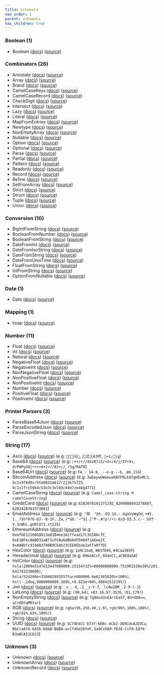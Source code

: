 ```yaml
---
title: schemata
nav_order: 1
parent: schemata
has_children: true
---
```


### Boolean (1)

* Boolean ([docs](https://jacob-alford.github.io/schemata-ts/schemata/Boolean.ts.html)) ([source](https://github.com/jacob-alford/schemata-ts/tree/main/src/schemata/Boolean.ts))

### Combinators (26)

* Annotate ([docs](https://jacob-alford.github.io/schemata-ts/schemata/Annotate.ts.html)) ([source](https://github.com/jacob-alford/schemata-ts/tree/main/src/schemata/Annotate.ts))
* Array ([docs](https://jacob-alford.github.io/schemata-ts/schemata/Array.ts.html)) ([source](https://github.com/jacob-alford/schemata-ts/tree/main/src/schemata/Array.ts))
* Brand ([docs](https://jacob-alford.github.io/schemata-ts/schemata/Brand.ts.html)) ([source](https://github.com/jacob-alford/schemata-ts/tree/main/src/schemata/Brand.ts))
* CamelCaseKeys ([docs](https://jacob-alford.github.io/schemata-ts/schemata/CamelCaseKeys.ts.html)) ([source](https://github.com/jacob-alford/schemata-ts/tree/main/src/schemata/CamelCaseKeys.ts))
* CamelCaseRecord ([docs](https://jacob-alford.github.io/schemata-ts/schemata/CamelCaseRecord.ts.html)) ([source](https://github.com/jacob-alford/schemata-ts/tree/main/src/schemata/CamelCaseRecord.ts))
* CheckDigit ([docs](https://jacob-alford.github.io/schemata-ts/schemata/CheckDigit.ts.html)) ([source](https://github.com/jacob-alford/schemata-ts/tree/main/src/schemata/CheckDigit.ts))
* Intersect ([docs](https://jacob-alford.github.io/schemata-ts/schemata/Intersect.ts.html)) ([source](https://github.com/jacob-alford/schemata-ts/tree/main/src/schemata/Intersect.ts))
* Lazy ([docs](https://jacob-alford.github.io/schemata-ts/schemata/Lazy.ts.html)) ([source](https://github.com/jacob-alford/schemata-ts/tree/main/src/schemata/Lazy.ts))
* Literal ([docs](https://jacob-alford.github.io/schemata-ts/schemata/Literal.ts.html)) ([source](https://github.com/jacob-alford/schemata-ts/tree/main/src/schemata/Literal.ts))
* MapFromEntries ([docs](https://jacob-alford.github.io/schemata-ts/schemata/MapFromEntries.ts.html)) ([source](https://github.com/jacob-alford/schemata-ts/tree/main/src/schemata/MapFromEntries.ts))
* Newtype ([docs](https://jacob-alford.github.io/schemata-ts/schemata/Newtype.ts.html)) ([source](https://github.com/jacob-alford/schemata-ts/tree/main/src/schemata/Newtype.ts))
* NonEmptyArray ([docs](https://jacob-alford.github.io/schemata-ts/schemata/NonEmptyArray.ts.html)) ([source](https://github.com/jacob-alford/schemata-ts/tree/main/src/schemata/NonEmptyArray.ts))
* Nullable ([docs](https://jacob-alford.github.io/schemata-ts/schemata/Nullable.ts.html)) ([source](https://github.com/jacob-alford/schemata-ts/tree/main/src/schemata/Nullable.ts))
* Option ([docs](https://jacob-alford.github.io/schemata-ts/schemata/Option.ts.html)) ([source](https://github.com/jacob-alford/schemata-ts/tree/main/src/schemata/Option.ts))
* Optional ([docs](https://jacob-alford.github.io/schemata-ts/schemata/Optional.ts.html)) ([source](https://github.com/jacob-alford/schemata-ts/tree/main/src/schemata/Optional.ts))
* Parse ([docs](https://jacob-alford.github.io/schemata-ts/schemata/Parse.ts.html)) ([source](https://github.com/jacob-alford/schemata-ts/tree/main/src/schemata/Parse.ts))
* Partial ([docs](https://jacob-alford.github.io/schemata-ts/schemata/Partial.ts.html)) ([source](https://github.com/jacob-alford/schemata-ts/tree/main/src/schemata/Partial.ts))
* Pattern ([docs](https://jacob-alford.github.io/schemata-ts/schemata/Pattern.ts.html)) ([source](https://github.com/jacob-alford/schemata-ts/tree/main/src/schemata/Pattern.ts))
* Readonly ([docs](https://jacob-alford.github.io/schemata-ts/schemata/Readonly.ts.html)) ([source](https://github.com/jacob-alford/schemata-ts/tree/main/src/schemata/Readonly.ts))
* Record ([docs](https://jacob-alford.github.io/schemata-ts/schemata/Record.ts.html)) ([source](https://github.com/jacob-alford/schemata-ts/tree/main/src/schemata/Record.ts))
* Refine ([docs](https://jacob-alford.github.io/schemata-ts/schemata/Refine.ts.html)) ([source](https://github.com/jacob-alford/schemata-ts/tree/main/src/schemata/Refine.ts))
* SetFromArray ([docs](https://jacob-alford.github.io/schemata-ts/schemata/SetFromArray.ts.html)) ([source](https://github.com/jacob-alford/schemata-ts/tree/main/src/schemata/SetFromArray.ts))
* Strict ([docs](https://jacob-alford.github.io/schemata-ts/schemata/Strict.ts.html)) ([source](https://github.com/jacob-alford/schemata-ts/tree/main/src/schemata/Strict.ts))
* Struct ([docs](https://jacob-alford.github.io/schemata-ts/schemata/Struct.ts.html)) ([source](https://github.com/jacob-alford/schemata-ts/tree/main/src/schemata/Struct.ts))
* Tuple ([docs](https://jacob-alford.github.io/schemata-ts/schemata/Tuple.ts.html)) ([source](https://github.com/jacob-alford/schemata-ts/tree/main/src/schemata/Tuple.ts))
* Union ([docs](https://jacob-alford.github.io/schemata-ts/schemata/Union.ts.html)) ([source](https://github.com/jacob-alford/schemata-ts/tree/main/src/schemata/Union.ts))

### Conversion (10)

* BigIntFromString ([docs](https://jacob-alford.github.io/schemata-ts/schemata/BigIntFromString.ts.html)) ([source](https://github.com/jacob-alford/schemata-ts/tree/main/src/schemata/BigIntFromString.ts))
* BooleanFromNumber ([docs](https://jacob-alford.github.io/schemata-ts/schemata/BooleanFromNumber.ts.html)) ([source](https://github.com/jacob-alford/schemata-ts/tree/main/src/schemata/BooleanFromNumber.ts))
* BooleanFromString ([docs](https://jacob-alford.github.io/schemata-ts/schemata/BooleanFromString.ts.html)) ([source](https://github.com/jacob-alford/schemata-ts/tree/main/src/schemata/BooleanFromString.ts))
* DateFromInt ([docs](https://jacob-alford.github.io/schemata-ts/schemata/DateFromInt.ts.html)) ([source](https://github.com/jacob-alford/schemata-ts/tree/main/src/schemata/DateFromInt.ts))
* DateFromIsoString ([docs](https://jacob-alford.github.io/schemata-ts/schemata/DateFromIsoString.ts.html)) ([source](https://github.com/jacob-alford/schemata-ts/tree/main/src/schemata/DateFromIsoString.ts))
* DateFromString ([docs](https://jacob-alford.github.io/schemata-ts/schemata/DateFromString.ts.html)) ([source](https://github.com/jacob-alford/schemata-ts/tree/main/src/schemata/DateFromString.ts))
* DateFromUnixTime ([docs](https://jacob-alford.github.io/schemata-ts/schemata/DateFromUnixTime.ts.html)) ([source](https://github.com/jacob-alford/schemata-ts/tree/main/src/schemata/DateFromUnixTime.ts))
* FloatFromString ([docs](https://jacob-alford.github.io/schemata-ts/schemata/FloatFromString.ts.html)) ([source](https://github.com/jacob-alford/schemata-ts/tree/main/src/schemata/FloatFromString.ts))
* IntFromString ([docs](https://jacob-alford.github.io/schemata-ts/schemata/IntFromString.ts.html)) ([source](https://github.com/jacob-alford/schemata-ts/tree/main/src/schemata/IntFromString.ts))
* OptionFromNullable ([docs](https://jacob-alford.github.io/schemata-ts/schemata/OptionFromNullable.ts.html)) ([source](https://github.com/jacob-alford/schemata-ts/tree/main/src/schemata/OptionFromNullable.ts))

### Date (1)

* Date ([docs](https://jacob-alford.github.io/schemata-ts/schemata/Date.ts.html)) ([source](https://github.com/jacob-alford/schemata-ts/tree/main/src/schemata/Date.ts))

### Mapping (1)

* Imap ([docs](https://jacob-alford.github.io/schemata-ts/schemata/Imap.ts.html)) ([source](https://github.com/jacob-alford/schemata-ts/tree/main/src/schemata/Imap.ts))

### Number (11)

* Float ([docs](https://jacob-alford.github.io/schemata-ts/schemata/Float.ts.html)) ([source](https://github.com/jacob-alford/schemata-ts/tree/main/src/schemata/Float.ts))
* Int ([docs](https://jacob-alford.github.io/schemata-ts/schemata/Int.ts.html)) ([source](https://github.com/jacob-alford/schemata-ts/tree/main/src/schemata/Int.ts))
* Natural ([docs](https://jacob-alford.github.io/schemata-ts/schemata/Natural.ts.html)) ([source](https://github.com/jacob-alford/schemata-ts/tree/main/src/schemata/Natural.ts))
* NegativeFloat ([docs](https://jacob-alford.github.io/schemata-ts/schemata/NegativeFloat.ts.html)) ([source](https://github.com/jacob-alford/schemata-ts/tree/main/src/schemata/NegativeFloat.ts))
* NegativeInt ([docs](https://jacob-alford.github.io/schemata-ts/schemata/NegativeInt.ts.html)) ([source](https://github.com/jacob-alford/schemata-ts/tree/main/src/schemata/NegativeInt.ts))
* NonNegativeFloat ([docs](https://jacob-alford.github.io/schemata-ts/schemata/NonNegativeFloat.ts.html)) ([source](https://github.com/jacob-alford/schemata-ts/tree/main/src/schemata/NonNegativeFloat.ts))
* NonPositiveFloat ([docs](https://jacob-alford.github.io/schemata-ts/schemata/NonPositiveFloat.ts.html)) ([source](https://github.com/jacob-alford/schemata-ts/tree/main/src/schemata/NonPositiveFloat.ts))
* NonPositiveInt ([docs](https://jacob-alford.github.io/schemata-ts/schemata/NonPositiveInt.ts.html)) ([source](https://github.com/jacob-alford/schemata-ts/tree/main/src/schemata/NonPositiveInt.ts))
* Number ([docs](https://jacob-alford.github.io/schemata-ts/schemata/Number.ts.html)) ([source](https://github.com/jacob-alford/schemata-ts/tree/main/src/schemata/Number.ts))
* PositiveFloat ([docs](https://jacob-alford.github.io/schemata-ts/schemata/PositiveFloat.ts.html)) ([source](https://github.com/jacob-alford/schemata-ts/tree/main/src/schemata/PositiveFloat.ts))
* PositiveInt ([docs](https://jacob-alford.github.io/schemata-ts/schemata/PositiveInt.ts.html)) ([source](https://github.com/jacob-alford/schemata-ts/tree/main/src/schemata/PositiveInt.ts))

### Printer Parsers (3)

* ParseBase64Json ([docs](https://jacob-alford.github.io/schemata-ts/schemata/ParseBase64Json.ts.html)) ([source](https://github.com/jacob-alford/schemata-ts/tree/main/src/schemata/ParseBase64Json.ts))
* ParseEncodedJson ([docs](https://jacob-alford.github.io/schemata-ts/schemata/ParseEncodedJson.ts.html)) ([source](https://github.com/jacob-alford/schemata-ts/tree/main/src/schemata/ParseEncodedJson.ts))
* ParseJsonString ([docs](https://jacob-alford.github.io/schemata-ts/schemata/ParseJsonString.ts.html)) ([source](https://github.com/jacob-alford/schemata-ts/tree/main/src/schemata/ParseJsonString.ts))

### String (17)

* Ascii ([docs](https://jacob-alford.github.io/schemata-ts/schemata/Ascii.ts.html)) ([source](https://github.com/jacob-alford/schemata-ts/tree/main/src/schemata/Ascii.ts)) (e.g:  `}G`, `[Z{4JMT`, `=1;|q`)
* Base64 ([docs](https://jacob-alford.github.io/schemata-ts/schemata/Base64.ts.html)) ([source](https://github.com/jacob-alford/schemata-ts/tree/main/src/schemata/Base64.ts)) (e.g:  `/++/+//8XvR7i5/+X+/4/j/I7+9+`, `drPWPg38j++++d+2+//8J+//`, `/5g/RAT0`)
* Base64Url ([docs](https://jacob-alford.github.io/schemata-ts/schemata/Base64Url.ts.html)) ([source](https://github.com/jacob-alford/schemata-ts/tree/main/src/schemata/Base64Url.ts)) (e.g:  `FA_-_14-9`, `_--o-g---b`, `_Wn_2lG`)
* BitcoinAddress ([docs](https://jacob-alford.github.io/schemata-ts/schemata/BitcoinAddress.ts.html)) ([source](https://github.com/jacob-alford/schemata-ts/tree/main/src/schemata/BitcoinAddress.ts)) (e.g:  `3wDaywUWokwxKN7FRLkQ7gKDvMC3`, `bc1x9f6d9sr5te6831m617r2j3k75725`, `bc1slfro50k4c53e3c3ol03c44m7ze48g4771`)
* CamelCaseString ([docs](https://jacob-alford.github.io/schemata-ts/schemata/CamelCaseString.ts.html)) ([source](https://github.com/jacob-alford/schemata-ts/tree/main/src/schemata/CamelCaseString.ts)) (e.g:  `Camel_case-string` → `camelCaseString`)
* CreditCard ([docs](https://jacob-alford.github.io/schemata-ts/schemata/CreditCard.ts.html)) ([source](https://github.com/jacob-alford/schemata-ts/tree/main/src/schemata/CreditCard.ts)) (e.g:  `6282070101371192`, `8209086693278807`, `6283428701573881`)
* EmailAddress ([docs](https://jacob-alford.github.io/schemata-ts/schemata/EmailAddress.ts.html)) ([source](https://github.com/jacob-alford/schemata-ts/tree/main/src/schemata/EmailAddress.ts)) (e.g:  `"㳱￹￺￵"@t.-EO.1G.-.GgkVyWgOd`, `+#}.{._?$%*0?6-@J--8-1F..Zw`, `/*$b.'~^${.}^P-.#!p!/+|-0/@-D3.5.c--.UXT-V.3nWUi.gUNlUlS.xtIJS`)
* EthereumAddress ([docs](https://jacob-alford.github.io/schemata-ts/schemata/EthereumAddress.ts.html)) ([source](https://github.com/jacob-alford/schemata-ts/tree/main/src/schemata/EthereumAddress.ts)) (e.g:  `0xef6E121006DD13eB1B4ee341ffead17c3d18AcfF`, `0xE1BFec8ABD31aB71cFCBa6dBb0dFD40df1A6ee2f`, `0xAABbfc919AB3780B9CEAb23CEE8Ebab2affa0ffD`)
* HexColor ([docs](https://jacob-alford.github.io/schemata-ts/schemata/HexColor.ts.html)) ([source](https://github.com/jacob-alford/schemata-ts/tree/main/src/schemata/HexColor.ts)) (e.g:  `1a9C1baE`, `#B3fb95`, `#4Caa365F`)
* Hexadecimal ([docs](https://jacob-alford.github.io/schemata-ts/schemata/Hexadecimal.ts.html)) ([source](https://github.com/jacob-alford/schemata-ts/tree/main/src/schemata/Hexadecimal.ts)) (e.g:  `0H6eACcF`, `0X4eCC`, `aCBE8ebA`)
* HslColor ([docs](https://jacob-alford.github.io/schemata-ts/schemata/HslColor.ts.html)) ([source](https://github.com/jacob-alford/schemata-ts/tree/main/src/schemata/HslColor.ts)) (e.g:  `hsla(2009e5147613447000000.25154732%+00000000000.751901520e39%/201.641763228698)`, `hsla(524200e+350402693557turn000000.4e61365820%+100%)`, `hsl(-.2deg,0000000000.369%,+0.821e+98%,4684152219%)`)
* Jwt ([docs](https://jacob-alford.github.io/schemata-ts/schemata/Jwt.ts.html)) ([source](https://github.com/jacob-alford/schemata-ts/tree/main/src/schemata/Jwt.ts)) (e.g:  `_v_.-X`, `.2__z-Y-7`, `_lc0w20M_.2-9-l-1`)
* LatLong ([docs](https://jacob-alford.github.io/schemata-ts/schemata/LatLong.ts.html)) ([source](https://github.com/jacob-alford/schemata-ts/tree/main/src/schemata/LatLong.ts)) (e.g:  `(90,64)`, `+83.16,97.3526`, `(81,179)`)
* NonEmptyString ([docs](https://jacob-alford.github.io/schemata-ts/schemata/NonEmptyString.ts.html)) ([source](https://github.com/jacob-alford/schemata-ts/tree/main/src/schemata/NonEmptyString.ts)) (e.g:  `Tg9UxdInEArtEe5T`, `8U+OD8==`, `uCr0DtqMRYar`)
* RGB ([docs](https://jacob-alford.github.io/schemata-ts/schemata/RGB.ts.html)) ([source](https://github.com/jacob-alford/schemata-ts/tree/main/src/schemata/RGB.ts)) (e.g:  `rgba(95,250,40,1.0)`, `rgb(96%,100%,100%)`, `rgb(81%,63%,100%)`)
* String ([docs](https://jacob-alford.github.io/schemata-ts/schemata/String.ts.html)) ([source](https://github.com/jacob-alford/schemata-ts/tree/main/src/schemata/String.ts))
* UUID ([docs](https://jacob-alford.github.io/schemata-ts/schemata/UUID.ts.html)) ([source](https://github.com/jacob-alford/schemata-ts/tree/main/src/schemata/UUID.ts)) (e.g:  `3C74E4CC-b73f-6EBc-4Cb2-3D9CdcA2D3Ca`, `BbCcaAfA-6A1b-bbbB-BbBA-acCf4bd3DfeF`, `5a9CcD89-fD3E-CcF8-E8f6-B3aBCA51CD13`)

### Unknown (3)

* Unknown ([docs](https://jacob-alford.github.io/schemata-ts/schemata/Unknown.ts.html)) ([source](https://github.com/jacob-alford/schemata-ts/tree/main/src/schemata/Unknown.ts))
* UnknownArray ([docs](https://jacob-alford.github.io/schemata-ts/schemata/UnknownArray.ts.html)) ([source](https://github.com/jacob-alford/schemata-ts/tree/main/src/schemata/UnknownArray.ts))
* UnknownRecord ([docs](https://jacob-alford.github.io/schemata-ts/schemata/UnknownRecord.ts.html)) ([source](https://github.com/jacob-alford/schemata-ts/tree/main/src/schemata/UnknownRecord.ts))